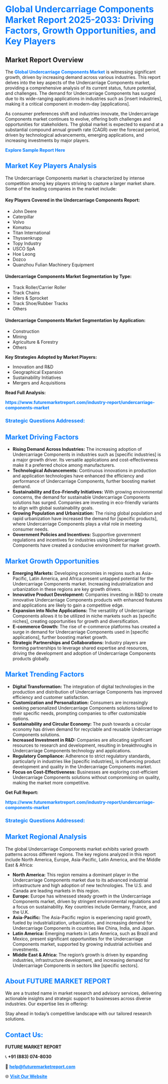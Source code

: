 <h1 style="color: #007BFF;">Global Undercarriage Components Market Report 2025-2033: Driving Factors, Growth Opportunities, and Key Players</h1>

<section id="overview">
<h2>Market Report Overview</h2>
<p>The <a href="https://www.futuremarketreport.com/industry-report/undercarriage-components-market" style="color: #007BFF; text-decoration: none;"><strong>Global Undercarriage Components Market</strong></a> is witnessing significant growth, driven by increasing demand across various industries. This report delves into the key aspects of the Undercarriage Components market, providing a comprehensive analysis of its current status, future potential, and challenges. The demand for Undercarriage Components has surged due to its wide-ranging applications in industries such as [insert industries], making it a critical component in modern-day [applications].</p>
<p>As consumer preferences shift and industries innovate, the Undercarriage Components market continues to evolve, offering both challenges and opportunities for stakeholders. The global market is expected to expand at a substantial compound annual growth rate (CAGR) over the forecast period, driven by technological advancements, emerging applications, and increasing investments by major players.</p>
</section>

<section id="overview">
<p><a href="https://www.futuremarketreport.com/request-sample/reportId=92269" style="color: #007BFF; text-decoration: none;"><strong>Explore Sample Report Here</strong></a></p>
</section>

<section id="key-players">
<h2 style="color: #007BFF;">Market Key Players Analysis</h2>
<p>The Undercarriage Components market is characterized by intense competition among key players striving to capture a larger market share. Some of the leading companies in the market include:</p>
<h4>Key Players Covered in the Undercarriage Components Report:</h4>
<ul><li>John Deere</li><li>Caterpillar</li><li>Volvo</li><li>Komatsu</li><li>Titan International</li><li>Thyssenkrupp</li><li>Topy Industry</li><li>USCO SpA</li><li>Hoe Leong</li><li>Dozco</li><li>Quanzhou Fulian Machinery Equipment</li></ul>
<h4>Undercarriage Components Market Segmentation by Type:</h4>
<ul><li>Track Roller/Carrier Roller</li><li>Track Chains</li><li>Idlers &amp; Sprocket</li><li>Track Shoe/Rubber Tracks</li><li>Others</li></ul>

<h4>Undercarriage Components Market Segmentation by Application:</h4>
<ul><li>Construction</li><li>Mining</li><li>Agriculture &amp; Forestry</li><li>Others</li></ul>
<p><strong>Key Strategies Adopted by Market Players:</strong></p>
<ul>
<li>Innovation and R&D</li>
<li>Geographical Expansion</li>
<li>Sustainability Initiatives</li>
<li>Mergers and Acquisitions</li>
</ul>
</section>

<section>
<p><strong>Read Full Analysis: </strong></p><a href="https://www.futuremarketreport.com/industry-report/undercarriage-components-market" style="color: #007BFF; text-decoration: none;"><strong>https://www.futuremarketreport.com/industry-report/undercarriage-components-market</strong></a>
<h3 style="color: #007BFF;">Strategic Questions Addressed:</h3>
</section>

<section id="driving-factors">
<h2 style="color: #007BFF;">Market Driving Factors</h2>
<ul>
<li><strong>Rising Demand Across Industries:</strong> The increasing adoption of Undercarriage Components in industries such as [specific industries] is a major growth driver. Its versatile applications and cost-effectiveness make it a preferred choice among manufacturers.</li>
<li><strong>Technological Advancements:</strong> Continuous innovations in production and application technologies have enhanced the efficiency and performance of Undercarriage Components, further boosting market demand.</li>
<li><strong>Sustainability and Eco-Friendly Initiatives:</strong> With growing environmental concerns, the demand for sustainable Undercarriage Components solutions has surged. Companies are investing in eco-friendly variants to align with global sustainability goals.</li>
<li><strong>Growing Population and Urbanization:</strong> The rising global population and rapid urbanization have increased the demand for [specific products], where Undercarriage Components plays a vital role in meeting consumer needs.</li>
<li><strong>Government Policies and Incentives:</strong> Supportive government regulations and incentives for industries using Undercarriage Components have created a conducive environment for market growth.</li>
</ul>
</section>

<section id="growth-opportunities">
<h2 style="color: #007BFF;">Market Growth Opportunities</h2>
<ul>
<li><strong>Emerging Markets:</strong> Developing economies in regions such as Asia-Pacific, Latin America, and Africa present untapped potential for the Undercarriage Components market. Increasing industrialization and urbanization in these regions are key growth drivers.</li>
<li><strong>Innovative Product Development:</strong> Companies investing in R&D to create innovative Undercarriage Components products with enhanced features and applications are likely to gain a competitive edge.</li>
<li><strong>Expansion into Niche Applications:</strong> The versatility of Undercarriage Components allows it to be utilized in niche markets such as [specific niches], creating opportunities for growth and diversification.</li>
<li><strong>E-commerce Growth:</strong> The rise of e-commerce platforms has created a surge in demand for Undercarriage Components used in [specific applications], further boosting market growth.</li>
<li><strong>Strategic Partnerships and Collaborations:</strong> Industry players are forming partnerships to leverage shared expertise and resources, driving the development and adoption of Undercarriage Components products globally.</li>
</ul>
</section>

<section id="trending-factors">
<h2 style="color: #007BFF;">Market Trending Factors</h2>
<ul>
<li><strong>Digital Transformation:</strong> The integration of digital technologies in the production and distribution of Undercarriage Components has improved efficiency and customer satisfaction.</li>
<li><strong>Customization and Personalization:</strong> Consumers are increasingly seeking personalized Undercarriage Components solutions tailored to their specific needs, prompting companies to offer customizable options.</li>
<li><strong>Sustainability and Circular Economy:</strong> The push towards a circular economy has driven demand for recyclable and reusable Undercarriage Components solutions.</li>
<li><strong>Increased Investment in R&D:</strong> Companies are allocating significant resources to research and development, resulting in breakthroughs in Undercarriage Components technology and applications.</li>
<li><strong>Regulatory Compliance:</strong> Adherence to strict regulatory standards, particularly in industries like [specific industries], is influencing product development and quality in the Undercarriage Components market.</li>
<li><strong>Focus on Cost-Effectiveness:</strong> Businesses are exploring cost-efficient Undercarriage Components solutions without compromising on quality, making the market more competitive.</li>
</ul>
</section>

<section>
<p><strong>Get Full Report: </strong></p><a href="https://www.futuremarketreport.com/industry-report/undercarriage-components-market" style="color: #007BFF; text-decoration: none;"><strong>https://www.futuremarketreport.com/industry-report/undercarriage-components-market</strong></a>
<h3 style="color: #007BFF;">Strategic Questions Addressed:</h3>
</section>


<section id="regional-analysis">
<h2 style="color: #007BFF;">Market Regional Analysis</h2>
<p>The global Undercarriage Components market exhibits varied growth patterns across different regions. The key regions analyzed in this report include North America, Europe, Asia-Pacific, Latin America, and the Middle East & Africa:</p>
<ul>
<li><strong>North America:</strong> This region remains a dominant player in the Undercarriage Components market due to its advanced industrial infrastructure and high adoption of new technologies. The U.S. and Canada are leading markets in this region.</li>
<li><strong>Europe:</strong> Europe has witnessed steady growth in the Undercarriage Components market, driven by stringent environmental regulations and a focus on sustainability. Key countries include Germany, France, and the U.K.</li>
<li><strong>Asia-Pacific:</strong> The Asia-Pacific region is experiencing rapid growth, fueled by industrialization, urbanization, and increasing demand for Undercarriage Components in countries like China, India, and Japan.</li>
<li><strong>Latin America:</strong> Emerging markets in Latin America, such as Brazil and Mexico, present significant opportunities for the Undercarriage Components market, supported by growing industrial activities and investments.</li>
<li><strong>Middle East & Africa:</strong> The region’s growth is driven by expanding industries, infrastructure development, and increasing demand for Undercarriage Components in sectors like [specific sectors].</li>
</ul>
</section>

<footer>
<h2 style="color: #007BFF;">About FUTURE MARKET REPORT</h2>
<p>We are a trusted name in market research and advisory services, delivering actionable insights and strategic support to businesses across diverse industries. Our expertise lies in offering:</p>

<p>Stay ahead in today’s competitive landscape with our tailored research solutions.</p>

<h2 style="color: #007BFF;">Contact Us:</h2>
<p><strong>FUTURE MARKET REPORT</strong></p>
<p>📞 <strong>+91 (883) 074-8030</strong></p>
<p>📧 <strong><a href="mailto:help@futuremarketreport.com" style="color: #007BFF;">help@futuremarketreport.com</a></strong></p>
<p>🌐 <strong><a href="https://www.futuremarketreport.com/" style="color: #007BFF;">Visit Our Website</a></strong></p>
</footer>